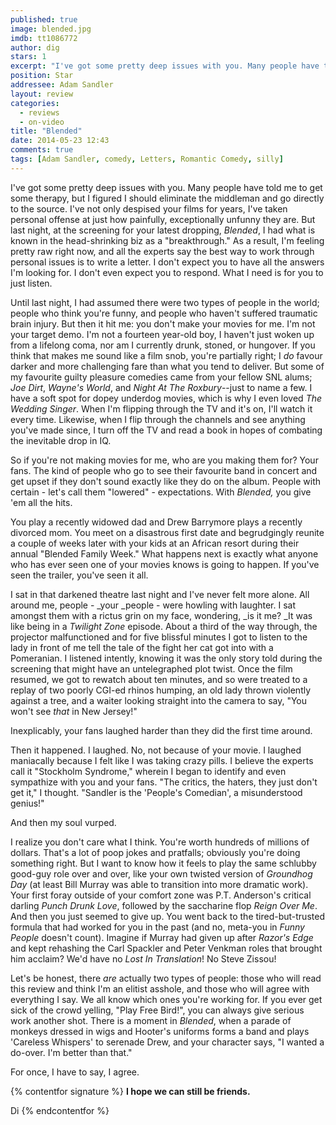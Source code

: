 ```yaml
---
published: true
image: blended.jpg
imdb: tt1086772
author: dig
stars: 1
excerpt: "I've got some pretty deep issues with you. Many people have told me to get some therapy, but I figured I should eliminate the middleman and go directly to the source."
position: Star
addressee: Adam Sandler
layout: review
categories: 
  - reviews
  - on-video
title: "Blended"
date: 2014-05-23 12:43
comments: true
tags: [Adam Sandler, comedy, Letters, Romantic Comedy, silly]
---
```

I've got some pretty deep issues with you. Many people have told me to get some therapy, but I figured I should eliminate the middleman and go directly to the source. I've not only despised your films for years, I've taken personal offense at just how painfully, exceptionally unfunny they are. But last night, at the screening for your latest dropping, _Blended_, I had what is known in the head-shrinking biz as a "breakthrough." As a result, I'm feeling pretty raw right now, and all the experts say the best way to work through personal issues is to write a letter. I don't expect you to have all the answers I'm looking for. I don't even expect you to respond. What I need is for you to just listen.

Until last night, I had assumed there were two types of people in the world; people who think you're funny, and people who haven't suffered traumatic brain injury. But then it hit me: you don't make your movies for me. I'm not your target demo. I'm not a fourteen year-old boy, I haven't just woken up from a lifelong coma, nor am I currently drunk, stoned, or hungover. If you think that makes me sound like a film snob, you're partially right; I _do_ favour darker and more challenging fare than what you tend to deliver. But some of my favourite guilty pleasure comedies came from your fellow SNL alums; _Joe Dirt_, _Wayne's World_, and _Night At The Roxbury_--just to name a few. I have a soft spot for dopey underdog movies, which is why I even loved _The Wedding Singer_. When I'm flipping through the TV and it's on, I'll watch it every time. Likewise, when I flip through the channels and see anything you've made since, I turn off the TV and read a book in hopes of combating the inevitable drop in IQ.

So if you're not making movies for me, who are you making them for? Your fans. The kind of people who go to see their favourite band in concert and get upset if they don't sound exactly like they do on the album. People with certain - let's call them "lowered" - expectations. With _Blended,_ you give 'em all the hits.

You play a recently widowed dad and Drew Barrymore plays a recently divorced mom. You meet on a disastrous first date and begrudgingly reunite a couple of weeks later with your kids at an African resort during their annual "Blended Family Week." What happens next is exactly what anyone who has ever seen one of your movies knows is going to happen. If you've seen the trailer, you've seen it all.

I sat in that darkened theatre last night and I've never felt more alone. All around me, people - _your _people - were howling with laughter. I sat amongst them with a rictus grin on my face, wondering, _is it me? _It was like being in a _Twilight Zone_ episode. About a third of the way through, the projector malfunctioned and for five blissful minutes I got to listen to the lady in front of me tell the tale of the fight her cat got into with a Pomeranian. I listened intently, knowing it was the only story told during the screening that might have an untelegraphed plot twist. Once the film resumed, we got to rewatch about ten minutes, and so were treated to a replay of two poorly CGI-ed rhinos humping, an old lady thrown violently against a tree, and a waiter looking straight into the camera to say, "You won't see _that_ in New Jersey!"

Inexplicably, your fans laughed harder than they did the first time around.

Then it happened. I laughed. No, not because of your movie. I laughed maniacally because I felt like I was taking crazy pills. I believe the experts call it "Stockholm Syndrome," wherein I began to identify and even sympathize with you and your fans. "The critics, the haters, they just don't get it," I thought. "Sandler is the 'People's Comedian', a misunderstood genius!"

And then my soul vurped.

I realize you don't care what I think. You're worth hundreds of millions of dollars. That's a lot of poop jokes and pratfalls; obviously you're doing something right. But I want to know how it feels to play the same schlubby good-guy role over and over, like your own twisted version of _Groundhog Day_ (at least Bill Murray was able to transition into more dramatic work). Your first foray outside of your comfort zone was P.T. Anderson's critical darling _Punch Drunk Love_, followed by the saccharine flop _Reign Over Me_. And then you just seemed to give up. You went back to the tired-but-trusted formula that had worked for you in the past (and no, meta-you in _Funny People_ doesn't count). Imagine if Murray had given up after _Razor's Edge_ and kept rehashing the Carl Spackler and Peter Venkman roles that brought him acclaim? We'd have no _Lost In Translation_! No Steve Zissou!

Let's be honest, there _are_ actually two types of people: those who will read this review and think I'm an elitist asshole, and those who will agree with everything I say. We all know which ones you're working for. If you ever get sick of the crowd yelling, "Play Free Bird!", you can always give serious work another shot. There is a moment in _Blended_, when a parade of monkeys dressed in wigs and Hooter's uniforms forms a band and plays 'Careless Whispers' to serenade Drew, and your character says, "I wanted a do-over. I'm better than that."

For once, I have to say, I agree. 

{% contentfor signature %}
**I hope we can still be friends.**

Di
{% endcontentfor %}
